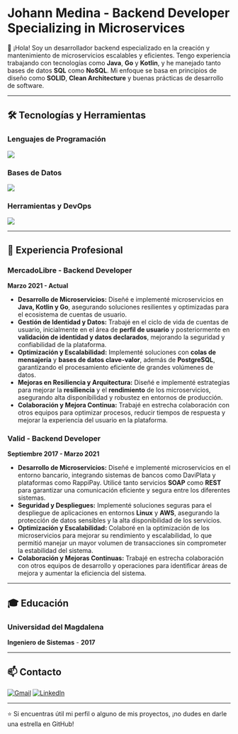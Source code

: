 # Johann Medina - Backend Developer Specializing in Microservices

👋 ¡Hola! Soy un desarrollador backend especializado en la creación y mantenimiento de microservicios escalables y eficientes. Tengo experiencia trabajando con tecnologías como **Java**, **Go** y **Kotlin**, y he manejado tanto bases de datos **SQL** como **NoSQL**. Mi enfoque se basa en principios de diseño como **SOLID**, **Clean Architecture** y buenas prácticas de desarrollo de software.

---

## 🛠️ Tecnologías y Herramientas  

### Lenguajes de Programación  
<p>
  <img src="https://skillicons.dev/icons?i=java,go,kotlin" />
</p>

### Bases de Datos  
<p>
  <img src="https://skillicons.dev/icons?i=mysql,postgres,mongodb,redis" />
</p>

### Herramientas y DevOps  
<p>
  <img src="https://skillicons.dev/icons?i=git,github,docker,kubernetes,linux,jenkins" />
</p>

---

## 💼 Experiencia Profesional  

### MercadoLibre - Backend Developer  
**Marzo 2021 - Actual**  

- **Desarrollo de Microservicios:** Diseñé e implementé microservicios en **Java, Kotlin y Go**, asegurando soluciones resilientes y optimizadas para el ecosistema de cuentas de usuario.  
- **Gestión de Identidad y Datos:** Trabajé en el ciclo de vida de cuentas de usuario, inicialmente en el área de **perfil de usuario** y posteriormente en **validación de identidad y datos declarados**, mejorando la seguridad y confiabilidad de la plataforma.  
- **Optimización y Escalabilidad:** Implementé soluciones con **colas de mensajería** y **bases de datos clave-valor**, además de **PostgreSQL**, garantizando el procesamiento eficiente de grandes volúmenes de datos.  
- **Mejoras en Resiliencia y Arquitectura:** Diseñé e implementé estrategias para mejorar la **resiliencia** y el **rendimiento** de los microservicios, asegurando alta disponibilidad y robustez en entornos de producción.  
- **Colaboración y Mejora Continua:** Trabajé en estrecha colaboración con otros equipos para optimizar procesos, reducir tiempos de respuesta y mejorar la experiencia del usuario en la plataforma.  

### Valid - Backend Developer  
**Septiembre 2017 - Marzo 2021**  

- **Desarrollo de Microservicios:** Diseñé e implementé microservicios en el entorno bancario, integrando sistemas de bancos como DaviPlata y plataformas como RappiPay. Utilicé tanto servicios **SOAP** como **REST** para garantizar una comunicación eficiente y segura entre los diferentes sistemas.  
- **Seguridad y Despliegues:** Implementé soluciones seguras para el despliegue de aplicaciones en entornos **Linux** y **AWS**, asegurando la protección de datos sensibles y la alta disponibilidad de los servicios.  
- **Optimización y Escalabilidad:** Colaboré en la optimización de los microservicios para mejorar su rendimiento y escalabilidad, lo que permitió manejar un mayor volumen de transacciones sin comprometer la estabilidad del sistema.  
- **Colaboración y Mejoras Continuas:** Trabajé en estrecha colaboración con otros equipos de desarrollo y operaciones para identificar áreas de mejora y aumentar la eficiencia del sistema.  

---

## 🎓 Educación  

### Universidad del Magdalena  
**Ingeniero de Sistemas** - **2017**  

---

## 📫 Contacto  

[![Gmail](https://img.shields.io/badge/Gmail-D14836?style=for-the-badge&logo=gmail&logoColor=white)](mailto:johann.medinaco@gmail.com)  [![LinkedIn](https://img.shields.io/badge/LinkedIn-0077B5?style=for-the-badge&logo=linkedin&logoColor=white)](https://www.linkedin.com/in/medina-johann/)  


---

⭐️ Si encuentras útil mi perfil o alguno de mis proyectos, ¡no dudes en darle una estrella en GitHub!  
